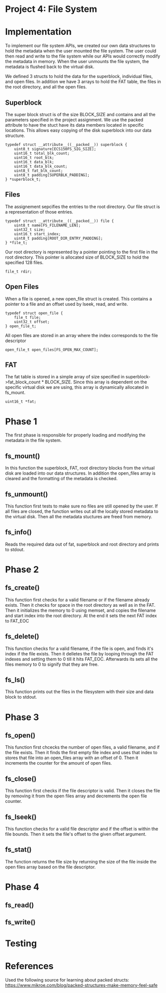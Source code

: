 # Project 4: File System

# Implementation

To implement our file system APIs, we created our own data structures to hold
the metadata when the user mounted the file system. The user could then read and
write to the file system while our APIs would correctly modify the metadata in
memory. When the user unmounts the file system, the metadata is flushed back to
the virtual disk.

We defined 3 structs to hold the data for the superblock, individual files, and
open files. In addition we have 3 arrays to hold the FAT table, the files in the
root directory, and all the open files.

## Superblock

The super block struct is of the size BLOCK_SIZE and contains and all the
parameters specified in the project assignment. We use the packed attribute to
have the stuct have its data members located in specific locations. This allows
easy copying of the disk superblock into our data structure.

    typedef struct __attribute__((__packed__)) superblock {
        uint8_t signature[ECS150FS_SIG_SIZE];
        uint16_t total_blk_count;
        uint16_t root_blk;
        uint16_t data_blk;
        uint16_t data_blk_count;
        uint8_t fat_blk_count;
        uint8_t padding[SUPERBLK_PADDING];
    } *superblock_t;

## Files

The assignement sepcifies the entries to the root directory. Our file struct is
a representation of those entries. 

    typedef struct __attribute__((__packed__)) file {
        uint8_t name[FS_FILENAME_LEN];
        uint32_t size;
        uint16_t start_index;
        uint8_t padding[ROOT_DIR_ENTRY_PADDING];
    } *file_t;

Our root directory is represented by a pointer pointing to the first file in the
root directory. This pointer is allocated size of BLOCK_SIZE to hold the
specified 128 files.

    file_t rdir;

## Open Files

When a file is opened, a new open_file struct is created. This contains a
pointer to a file and an offset used by lseek, read, and write.

    typedef struct open_file {
        file_t file;
        uint32_t offset;
    } open_file_t;

All open files are stored in an array where the index corresponds to the file
descriptor

    open_file_t open_files[FS_OPEN_MAX_COUNT];

## FAT

The fat table is stored in a simple array of size specified in
superblock->fat_block_count * BLOCK_SIZE. Since this array is dependent on the
specific virtual disk we are using, this array is dynamically allocated in
fs_mount.

    uint16_t *fat;

# Phase 1

The first phase is responsible for properly loading and modifying the metadata
in the file system. 

## fs_mount()

In this function the superblock, FAT, root directory blocks from the virtual
disk are loaded into our data structures. In addition the open_files array is
cleared and the formatting of the metadata is checked.

## fs_unmount()

This function first tests to make sure no files are still opened by the user. If
all files are closed, the function writes out all the locally stored metadata to
the virtual disk. Then all the metadata stuctures are freed from memory.

## fs_info()

Reads the required data out of fat, superblock and root directory and prints to
stdout.

# Phase 2

## fs_create()

This function first checks for a valid filename or if the filename already
exists. Then it checks for space in the root directory as well as in the FAT.
Then it initializes the memory to 0 using memset, and copies the filename and
start index into the root directory. At the end it sets the next FAT index to 
FAT_EOC

## fs_delete()

This function checks for a valid filename, if the file is open, and finds it's
index if the file exists. Then it delletes the file by looping through the FAT
indexes and setting them to 0 till it hits FAT_EOC. Afterwards its sets all the
files memory to 0 to signify that they are free.

## fs_ls()

This function prints out the files in the filesystem with their size and data 
block to stdout.

# Phase 3

## fs_open()

This function first chcecks the number of open files, a valid filename, and if
the file exists. Then it finds the first empty file index and uses that index to
stores that file into an open_files array with an offset of 0. Then it
increments the counter for the amount of open files.

## fs_close()

This function first checks if the file descriptor is valid. Then it closes the 
file by removing it from the open files array and decrements the open file
counter. 

## fs_lseek()

This function checks for a valid file descriptor and if the offset is within the
file bounds. Then it sets the file's offset to the given offset argument.

## fs_stat()

The function returns the file size by returning the size of the file inside the
open files array based on the file descriptor.

# Phase 4

## fs_read()

## fs_write()

# Testing

# References
Used the following source for learning about packed structs:
https://www.mikroe.com/blog/packed-structures-make-memory-feel-safe
